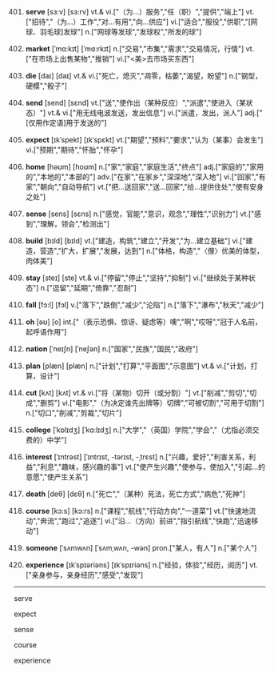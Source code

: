 401. **serve**
[sɜ:v]  [sɜ:rv]
vt.& vi.["（为…）服务","任（职）","提供","端上"]  vt.["招待","（为…）工作","对…有用","向…供应"]  vi.["适合","服役","供职","[网球、羽毛球]发球"]  n.["网球等发球","发球权","所发的球"]  

402. **market**
[ˈmɑ:kɪt]  [ˈmɑ:rkɪt]
n.["交易","市集","需求","交易情况，行情"]  vt.["在市场上出售某物","推销"]  vi.["<美>去市场买东西"]  

403. **die**
[daɪ]  [daɪ]
vt.& vi.["死亡，熄灭","凋零，枯萎","渴望，盼望"]  n.["钢型，硬模","骰子"]  

404. **send**
[send]  [sɛnd]
vt.["送","使作出（某种反应）","派遣","使进入（某状态）"]  vt.& vi.["用无线电波发送，发出信息"]  vi.["派遣，发出，派人"]  adj.["[仅用作定语]用于发送的"]  

405. **expect**
[ɪkˈspekt]  [ɪkˈspɛkt]
vt.["期望","预料","要求","认为（某事）会发生"]  vi.["预期","期待","怀胎","怀孕"]  

406. **home**
[həʊm]  [hoʊm]
n.["家","家庭","家庭生活","终点"]  adj.["家庭的","家用的","本地的","本部的"]  adv.["在家","在家乡","深深地","深入地"]  vi.["回家","有家","朝向","自动导航"]  vt.["把…送回家","送…回家","给…提供住处","使有安身之处"]  

407. **sense**
[sens]  [sɛns]
n.["感觉，官能","意识，观念","理性","识别力"]  vt.["感到","理解，领会","检测出"]  

408. **build**
[bɪld]  [bɪld]
vt.["建造，构筑","建立","开发","为…建立基础"]  vi.["建造，营造","扩大，扩展","发展，达到"]  n.["体格，构造","〈俚〉优美的体型，肉体美"]  

409. **stay**
[steɪ]  [ste]
vt.& vi.["停留","停止","坚持","抑制"]  vi.["继续处于某种状态"]  n.["逗留","延期","倚靠","忍耐"]  

410. **fall**
[fɔ:l]  [fɔl]
v.["落下","跌倒","减少","沦陷"]  n.["落下","瀑布","秋天","减少"]  

411. **oh**
[əʊ]  [o]
int.["（表示恐惧、惊讶、疑虑等）噢","啊","哎呀","冠于人名前，起呼语作用"]  

412. **nation**
[ˈneɪʃn]  [ˈneʃən]
n.["国家","民族","国民","政府"]  

413. **plan**
[plæn]  [plæn]
n.["计划","打算","平面图","示意图"]  vt.& vi.["计划，打算，设计"]  

414. **cut**
[kʌt]  [kʌt]
vt.& vi.["将（某物）切开（或分割）"]  vt.["削减","剪切","切成","删剪"]  vi.["电影","（为决定谁先出牌等）切牌","可被切割","可用于切割"]  n.["切口","削减","剪裁","切片"]  

415. **college**
[ˈkɒlɪdʒ]  [ˈkɑ:lɪdʒ]
n.["大学","（英国）学院","学会","（尤指必须交费的）中学"]  

416. **interest**
[ˈɪntrəst]  [ˈɪntrɪst, -tərɪst, -ˌtrɛst]
n.["兴趣，爱好","利害关系，利益","利息","趣味，感兴趣的事"]  vt.["使产生兴趣","使参与，使加入","引起…的意愿","使产生关系"]  

417. **death**
[deθ]  [dɛθ]
n.["死亡","（某种）死法，死亡方式","病危","死神"]  

418. **course**
[kɔ:s]  [kɔ:rs]
n.["课程","航线","行动方向","一道菜"]  vt.["快速地流动","奔流","跑过","追逐"]  vi.["沿…（方向）前进","指引航线","快跑","迅速移动"]  

419. **someone**
[ˈsʌmwʌn]  [ˈsʌmˌwʌn, -wən]
pron.["某人，有人"]  n.["某个人"]  

420. **experience**
[ɪkˈspɪəriəns]  [ɪkˈspɪriəns]
n.["经验，体验","经历，阅历"]  vt.["亲身参与，亲身经历","感受","发现"]  



---

serve

expect

sense

course

experience
